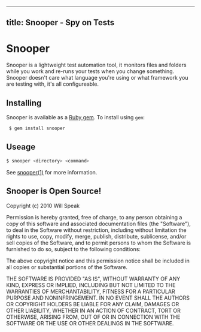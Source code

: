 -----------------
title: Snooper - Spy on Tests
-----------------

# Snooper

Snooper is a lightweight test automation tool, it monitors files and folders while you work and re-runs your tests when you change something. Snooper doesn't care what language you're using or what framework you are testing with, it's all configureable.

## Installing

Snooper is available as a [Ruby gem](http://rubygems.org/gems/snooper). To 
install using `gem`:

```bash
 $ gem install snooper
```

## Useage

```bash
$ snooper <directory> <command>
```

See [snooper(1)](snooper.1.html) for more information.

## Snooper is Open Source!

Copyright (c) 2010 Will Speak

Permission is hereby granted, free of charge, to any person obtaining a copy of this software and associated documentation files (the "Software"), to deal in the Software without restriction, including without limitation the rights to use, copy, modify, merge, publish, distribute, sublicense, and/or sell copies of the Software, and to permit persons to whom the Software is furnished to do so, subject to the following conditions:

The above copyright notice and this permission notice shall be included in all copies or substantial portions of the Software.

THE SOFTWARE IS PROVIDED "AS IS", WITHOUT WARRANTY OF ANY KIND, EXPRESS OR IMPLIED, INCLUDING BUT NOT LIMITED TO THE WARRANTIES OF MERCHANTABILITY, FITNESS FOR A PARTICULAR PURPOSE AND NONINFRINGEMENT. IN NO EVENT SHALL THE AUTHORS OR COPYRIGHT HOLDERS BE LIABLE FOR ANY CLAIM, DAMAGES OR OTHER LIABILITY, WHETHER IN AN ACTION OF CONTRACT, TORT OR OTHERWISE, ARISING FROM, OUT OF OR IN CONNECTION WITH THE SOFTWARE OR THE USE OR OTHER DEALINGS IN THE SOFTWARE.
